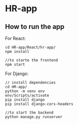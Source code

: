 # HR-app 

## How to run the app

For React:
```
cd HR-app/React/hr-app/
npm install

//to starte the frontend
npm start
```

For Django:
```
// install dependencies
cd HR-app/
python -m venv env
env/Scripts/activate
pip install django
pip install django-cors-headers

//to start the backend
python manage.py runserver
```

